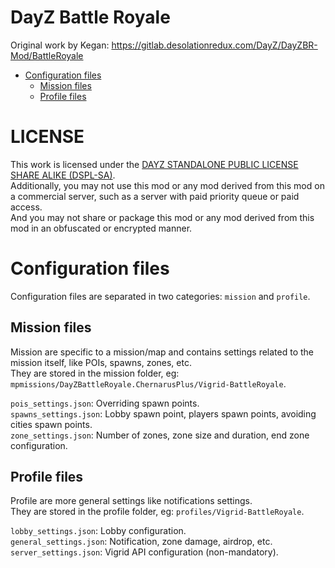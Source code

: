 # DayZ Battle Royale

Original work by Kegan: https://gitlab.desolationredux.com/DayZ/DayZBR-Mod/BattleRoyale

<!-- ToC generator: https://luciopaiva.com/markdown-toc/ -->

- [Configuration files](#configuration-files)
    - [Mission files](#mission-files)
    - [Profile files](#profile-files)

# LICENSE

This work is licensed under the [DAYZ STANDALONE PUBLIC LICENSE SHARE ALIKE (DSPL-SA)](LICENSE).  
Additionally, you may not use this mod or any mod derived from this mod on a commercial server, such as a server with paid priority queue or paid access.  
And you may not share or package this mod or any mod derived from this mod in an obfuscated or encrypted manner.

# Configuration files

Configuration files are separated in two categories: `mission` and `profile`.

## Mission files

Mission are specific to a mission/map and contains settings related to the mission itself, like POIs, spawns, zones, etc.  
They are stored in the mission folder, eg: `mpmissions/DayZBattleRoyale.ChernarusPlus/Vigrid-BattleRoyale`.

`pois_settings.json`: Overriding spawn points.  
`spawns_settings.json`: Lobby spawn point, players spawn points, avoiding cities spawn points.  
`zone_settings.json`: Number of zones, zone size and duration, end zone configuration.

## Profile files

Profile are more general settings like notifications settings.  
They are stored in the profile folder, eg: `profiles/Vigrid-BattleRoyale`.

`lobby_settings.json`: Lobby configuration.  
`general_settings.json`: Notification, zone damage, airdrop, etc.  
`server_settings.json`: Vigrid API configuration (non-mandatory).  
